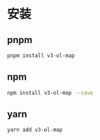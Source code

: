 # 安装

## pnpm

```bash
pnpm install v3-ol-map
```

## npm

```bash
npm install v3-ol-map --save
```

## yarn

```bash
yarn add v3-ol-map
```
